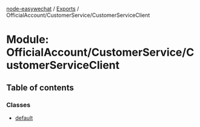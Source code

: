 [node-easywechat](../README.md) / [Exports](../modules.md) / OfficialAccount/CustomerService/CustomerServiceClient

# Module: OfficialAccount/CustomerService/CustomerServiceClient

## Table of contents

### Classes

- [default](../classes/OfficialAccount_CustomerService_CustomerServiceClient.default.md)
